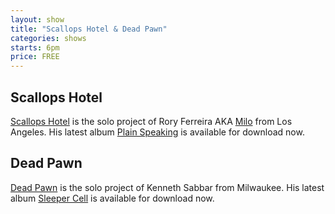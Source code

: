 ```yaml
---
layout: show
title: "Scallops Hotel & Dead Pawn"
categories: shows
starts: 6pm
price: FREE
---
```

## Scallops Hotel

[Scallops Hotel][milo] is the solo project of Rory Ferreira AKA [Milo][milo] from Los Angeles. His latest album [Plain Speaking][plain-speaking] is available for download now.

## Dead Pawn

[Dead Pawn][dead-pawn] is the solo project of Kenneth Sabbar from Milwaukee.
His latest album [Sleeper Cell][dead-pawn] is available for download now.

[dead-pawn]: https://deadpawn.bandcamp.com/album/sleeper-cell
[milo]: https://miloraps.bandcamp.com
[plain-speaking]: https://miloraps.bandcamp.com/album/plain-speaking
